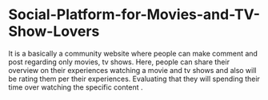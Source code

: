 # Social-Platform-for-Movies-and-TV-Show-Lovers
It is a basically a community website where people can make comment and post regarding only  movies,  tv shows. Here, people can share their overview on their experiences watching a movie  and tv shows and also will be rating them per their experiences. Evaluating that they will spending their time over watching the specific content .
